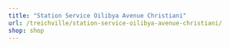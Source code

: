 ```yaml
---
title: "Station Service Oilibya Avenue Christiani"
url: /treichville/station-service-oilibya-avenue-christiani/
shop: shop
---
```

